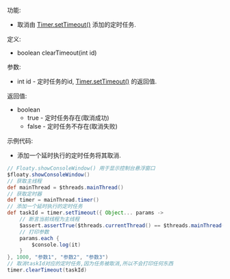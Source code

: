功能:

+ 取消由 [Timer.setTimeout()](/API/Thread/Timer/README.md?id=setTimeout) 添加的定时任务.

定义:

+ boolean clearTimeout(int id)

参数:

+ int id - 定时任务的id, [Timer.setTimeout()](/API/Thread/Timer/README.md?id=setTimeout) 的返回值.

返回值:

+ boolean
    + true - 定时任务存在(取消成功)
    + false - 定时任务不存在(取消失败)

示例代码:

+ 添加一个延时执行的定时任务将其取消.

```groovy
// Floaty.showConsoleWindow() 用于显示控制台悬浮窗口
$floaty.showConsoleWindow()
// 获取主线程
def mainThread = $threads.mainThread()
// 获取定时器
def timer = mainThread.timer()
// 添加一个延时执行的定时任务
def taskId = timer.setTimeout({ Object... params ->
    // 断言当前线程为主线程
    $assert.assertTrue($threads.currentThread() == $threads.mainThread(), "当前线程为主线程")
    // 打印参数
    params.each {
        $console.log(it)
    }
}, 1000, "参数1", "参数2", "参数3")
// 取消taskId对应的定时任务,因为任务被取消,所以不会打印任何东西
timer.clearTimeout(taskId)
```